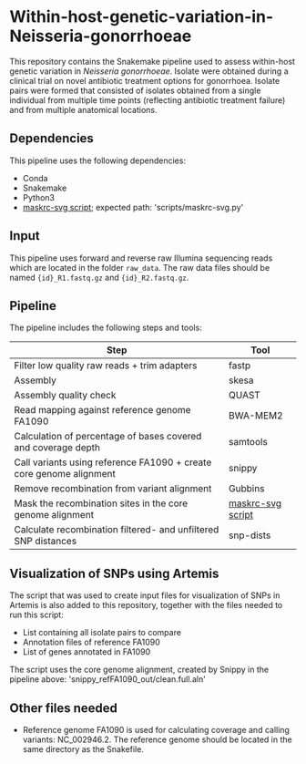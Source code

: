# Within-host-genetic-variation-in-Neisseria-gonorrhoeae
This repository contains the Snakemake pipeline used to assess within-host genetic variation in _Neisseria gonorrhoeae_. Isolate were obtained during a clinical trial on novel antibiotic treatment options for gonorrhoea. Isolate pairs were formed that consisted of isolates obtained from a single individual from multiple time points (reflecting antibiotic treatment failure) and from multiple anatomical locations. 

## Dependencies
This pipeline uses the following dependencies:
- Conda
- Snakemake
- Python3
- [maskrc-svg script](https://github.com/kwongj/maskrc-svg); expected path: 'scripts/maskrc-svg.py'

## Input
This pipeline uses forward and reverse raw Illumina sequencing reads which are located in the folder `raw_data`. The raw data files should be named `{id}_R1.fastq.gz` and `{id}_R2.fastq.gz`. 


## Pipeline 
The pipeline includes the following steps and tools:

| Step     | Tool     |   
| ---------|----------|
| Filter low quality raw reads + trim adapters | fastp |
| Assembly | skesa | 
| Assembly quality check | QUAST |
| Read mapping against reference genome FA1090 | BWA-MEM2 |
| Calculation of percentage of bases covered and coverage depth | samtools |
| Call variants using reference FA1090 + create core genome alignment | snippy |
| Remove recombination from variant alignment | Gubbins |
| Mask the recombination sites in the core genome alignment | [maskrc-svg script](https://github.com/kwongj/maskrc-svg) |
| Calculate recombination filtered- and unfiltered SNP distances | snp-dists |

## Visualization of SNPs using Artemis
The script that was used to create input files for visualization of SNPs in Artemis is also added to this repository, together with the files needed to run this script:
 - List containing all isolate pairs to compare
 - Annotation files of reference FA1090
 - List of genes annotated in FA1090

The script uses the core genome alignment, created by Snippy in the pipeline above: 'snippy_refFA1090_out/clean.full.aln'

## Other files needed
- Reference genome FA1090 is used for calculating coverage and calling variants: NC_002946.2. The reference genome should be located in the same directory as the Snakefile.


